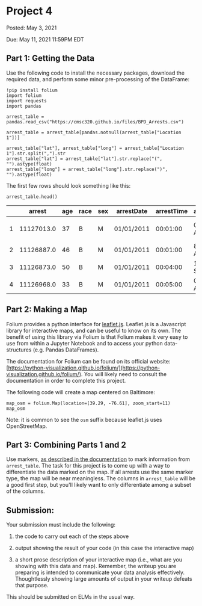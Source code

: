 # Project 4

Posted: May 3, 2021

Due: May 11, 2021 11:59PM EDT

## Part 1: Getting the Data

Use the following code to install the necessary packages, download the required
data, and perform some minor pre-processing of the DataFrame:

```{python}
!pip install folium
import folium
import requests
import pandas

arrest_table = pandas.read_csv("https://cmsc320.github.io/files/BPD_Arrests.csv")

arrest_table = arrest_table[pandas.notnull(arrest_table["Location 1"])]

arrest_table["lat"], arrest_table["long"] = arrest_table["Location 1"].str.split(",").str
arrest_table["lat"] = arrest_table["lat"].str.replace("(", "").astype(float)
arrest_table["long"] = arrest_table["long"].str.replace(")", "").astype(float)
```

The first few rows should look something like this:

```{python}
arrest_table.head()
```


|     | arrest |  age | race | sex |  arrestDate | arrestTime | arrestLocation  | incidentOffense  | incidentLocation  | charge  | chargeDescription   | district  | post  | neighborhood | Location 1 | lat | long |
| --- | ---    |  --- | ---  | --- |  --- | --- | ---  | ---  | ---  | ---  | ---   | ---  | ---  | ---  | --- |  ---   | --- |
| 1 |11127013.0 | 37 | B | M | 01/01/2011 | 00:01:00  | 000 Wilkens Ave  | 79-Other              | Wilkens Av & S Payson St  | 1 1425 | Reckless Endangerment || Hand Gun Violation | SOUTHERN     | 934.0 | Carrollton Ridge       | (39.2814026274, -76.6483635135) | 39.281403 | -76.648364 |
| 2 |11126887.0 | 46 | B | M | 01/01/2011 | 00:01:00  | 800 Mayfield Ave | Unknown Offense       | NaN                       | NaN    | Unknown Charge                              | NORTHEASTERN | 415.0 | Belair-Edison          | (39.3227699160, -76.5735750473) | 39.322770 | -76.573575 |
| 3 |11126873.0 | 50 | B | M | 01/01/2011 | 00:04:00  | 100 Ashburton St | 79-Other              | 2100 Ashburton St         | 1 1106 | Reg Firearm:Illegal Possession || Hgv       | WESTERN      | 735.0 | Panway/Braddish Avenue | (39.3117196723, -76.6623546313) | 39.311720 | -76.662355 |
| 4 |11126968.0 | 33 | B | M | 01/01/2011 | 00:05:00  | 000 Wilsby Ave   | Unknown Offense       | 1700 Aliceanna St         | NaN    | Unknown Charge                              | NORTHERN     | 525.0 | Pen Lucy               | (39.3382885254, -76.6045667070) | 39.338289 | -76.604567 |


## Part 2: Making a Map

Folium provides a python interface for [leaflet.js](https://leafletjs.com/).
Leaflet.js is a Javascript library for interactive maps, and can be useful to
know on its own. The benefit of using this library via Folium is that Folium
makes it very easy to use from within a Jupyter Notebook and to access your
python data-structures (e.g.  Pandas DataFrames).

The documentation for Folium can be found on its official website:
[https://python-visualization.github.io/folium/](https://python-visualization.github.io/folium/).
You will likely need to consult the documentation in order to complete this
project.

The following code will create a map centered on Baltimore:


```{python}
map_osm = folium.Map(location=[39.29, -76.61], zoom_start=11)
map_osm
```

Note: it is common to see the `osm` suffix because leaflet.js uses
OpenStreetMap.

## Part 3: Combining Parts 1 and 2

Use markers, [as described in the
documentation](https://python-visualization.github.io/folium/quickstart.html#Markers)
to mark information from `arrest_table`. The task for this project is to come
up with a way to differentiate the data marked on the map. If all arrests use
the same marker type, the map will be near meaningless. The columns in
`arrest_table` will be a good first step, but you'll likely want to only
differentiate among a subset of the columns.

## Submission:


Your submission must include the following:


1. the code to carry out each of the steps above

2. output showing the result of your code (in this case the interactive map)

3. a short prose description of your interactive map (i.e., what are you
showing with this data and map). Remember, the writeup you are preparing is
intended to communicate your data analysis effectively.  Thoughtlessly showing
large amounts of output in your writeup defeats that purpose.

This should be submitted on ELMs in the usual way.

